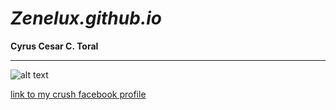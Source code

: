 # *Zenelux.github.io*
**Cyrus Cesar C. Toral**

----------------------------


![alt text](https://www.google.com/url?sa=i&url=https%3A%2F%2Fwww.wattpad.com%2F970096515-%25E2%259D%259D-%25F0%259D%2590%2582%25F0%259D%2590%25AE%25F0%259D%2590%25AB%25F0%259D%2590%25AC%25F0%259D%2590%259E%25F0%259D%2590%259D-%25F0%259D%2590%2588%25F0%259D%2590%25A6%25F0%259D%2590%259A%25F0%259D%2590%25A0%25F0%259D%2590%259E%25F0%259D%2590%25AC-%25F0%259D%2590%259F%25F0%259D%2590%25A8%25F0%259D%2590%25AB-%25F0%259D%2590%25AD%25F0%259D%2590%25A1%25F0%259D%2590%259E-%25F0%259D%2590%2592%25F0%259D%2590%25A8%25F0%259D%2590%25AE%25F0%259D%2590%25A5-%25E2%259D%259E-pintrest-cursed&psig=AOvVaw272CTlq05H5qpaknuKiWO0&ust=1673658927606000&source=images&cd=vfe&ved=0CBAQjRxqFwoTCODow5mww_wCFQAAAAAdAAAAABAE)

[link to my crush facebook profile](https://www.youtube.com/watch?v=xvFZjo5PgG0)


